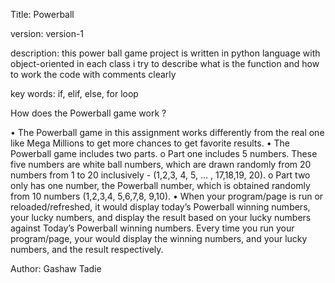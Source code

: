 Title: Powerball

version: version-1

description: this power ball game project is written in python language with object-oriented in each class i try to describe what is the function and how to work
the code with comments clearly 

key words: if, elif, else,  for loop

How does the Powerball game work ?

•	The Powerball game in this assignment works differently from the real one like Mega Millions to get more chances to get favorite results. 
•	The Powerball game includes two parts. 
o	Part one includes 5 numbers. These five numbers are white ball numbers, which are drawn randomly from 20 numbers from 1 to 20 inclusively - (1,2,3, 4, 5, … , 17,18,19, 20). 
o	Part two only has one number, the Powerball number, which is obtained randomly from 10 numbers (1,2,3,4, 5,6,7,8, 9,10). 
•	When your program/page is run or reloaded/refreshed, it would display today’s Powerball winning numbers, your lucky numbers, and display the result based on your lucky numbers against Today’s Powerball winning numbers. 
Every time you run your program/page, your  would display the winning numbers, and your lucky numbers, and the result respectively.

 Author: Gashaw Tadie
